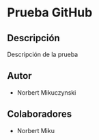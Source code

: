 # Prueba GitHub

## Descripción
Descripción de la prueba

## Autor
- Norbert Mikuczynski

## Colaboradores
- Norbert Miku

